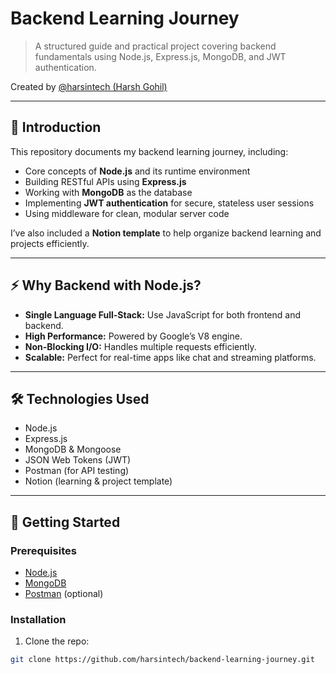 # Backend Learning Journey

> A structured guide and practical project covering backend fundamentals using Node.js, Express.js, MongoDB, and JWT authentication.

Created by [@harsintech (Harsh Gohil)](https://github.com/harsintech)

---

## 📌 Introduction

This repository documents my backend learning journey, including:

- Core concepts of **Node.js** and its runtime environment
- Building RESTful APIs using **Express.js**
- Working with **MongoDB** as the database
- Implementing **JWT authentication** for secure, stateless user sessions
- Using middleware for clean, modular server code

I’ve also included a **Notion template** to help organize backend learning and projects efficiently.

---

## ⚡ Why Backend with Node.js?

- **Single Language Full-Stack:** Use JavaScript for both frontend and backend.
- **High Performance:** Powered by Google’s V8 engine.
- **Non-Blocking I/O:** Handles multiple requests efficiently.
- **Scalable:** Perfect for real-time apps like chat and streaming platforms.

---

## 🛠️ Technologies Used

- Node.js
- Express.js
- MongoDB & Mongoose
- JSON Web Tokens (JWT)
- Postman (for API testing)
- Notion (learning & project template)

---

## 🚀 Getting Started

### Prerequisites

- [Node.js](https://nodejs.org/en/download/)
- [MongoDB](https://www.mongodb.com/try/download/community)
- [Postman](https://www.postman.com/downloads/) (optional)

### Installation

1. Clone the repo:

```bash
git clone https://github.com/harsintech/backend-learning-journey.git

